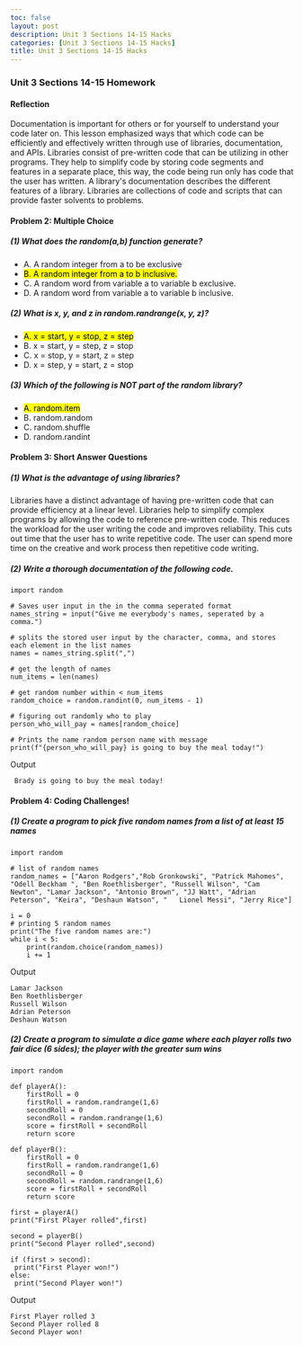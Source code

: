 ```yaml
---
toc: false
layout: post
description: Unit 3 Sections 14-15 Hacks
categories: [Unit 3 Sections 14-15 Hacks]
title: Unit 3 Sections 14-15 Hacks
---
```


### Unit 3 Sections 14-15 Homework
#### Reflection
Documentation is important for others or for yourself to understand your code later on. This lesson emphasized ways that which code can be efficiently and effectively written through use of libraries, documentation, and APIs. Libraries consist of pre-written code that can be utilizing in other programs. They help to simplify code by storing code segments and features in a separate place, this way, the code being run only has code that the user has written. A library's documentation describes the different features of a library.  Libraries are collections of code and scripts that can provide faster solvents to problems. 


#### Problem 2: Multiple Choice

##### (1) What does the random(a,b) function generate?
- A. A random integer from a to be exclusive
- <mark>B. A random integer from a to b inclusive.</mark>
- C. A random word from variable a to variable b exclusive.
- D. A random word from variable a to variable b inclusive.

##### (2) What is x, y, and z in random.randrange(x, y, z)?

- <mark> A. x = start, y = stop, z = step</mark>
- B. x = start, y = step, z = stop
- C. x = stop, y = start, z = step
- D. x = step, y = start, z = stop

##### (3) Which of the following is NOT part of the random library?

-  <mark> A. random.item </mark>
- B. random.random
- C. random.shuffle
- D. random.randint

#### Problem 3:  Short Answer Questions

##### (1) What is the advantage of using libraries?
Libraries have a distinct advantage of having pre-written code that can provide efficiency at a linear level. Libraries help to simplify complex programs by allowing the code to reference pre-written code. This reduces the workload for the user writing the code and improves reliability. This cuts out time that the user has to write repetitive code. The user can spend more time on the creative and work process then repetitive code writing.

##### (2) Write a thorough documentation of the following code.
```
import random 

# Saves user input in the in the comma seperated format
names_string = input("Give me everybody's names, seperated by a comma.")

# splits the stored user input by the character, comma, and stores each element in the list names
names = names_string.split(",")

# get the length of names
num_items = len(names)

# get random number within < num_items
random_choice = random.randint(0, num_items - 1)

# figuring out randomly who to play
person_who_will_pay = names[random_choice]

# Prints the name random person name with message
print(f"{person_who_will_pay} is going to buy the meal today!")
```
Output
```
 Brady is going to buy the meal today!
``` 

#### Problem 4:  Coding Challenges!

##### (1) Create a program to pick five random names from a list of at least 15 names
```
import random

# list of random names
random_names = ["Aaron Rodgers","Rob Gronkowski", "Patrick Mahomes", "Odell Beckham ", "Ben Roethlisberger", "Russell Wilson", "Cam Newton", "Lamar Jackson", "Antonio Brown", "JJ Watt", "Adrian Peterson", "Keira", "Deshaun Watson", "	Lionel Messi", "Jerry Rice"] 

i = 0
# printing 5 random names
print("The five random names are:")
while i < 5:
    print(random.choice(random_names))
    i += 1
```
Output

```
Lamar Jackson
Ben Roethlisberger
Russell Wilson
Adrian Peterson
Deshaun Watson
```

##### (2) Create a program to simulate a dice game where each player rolls two fair dice (6 sides); the player with the greater sum wins
```
import random

def playerA():
    firstRoll = 0
    firstRoll = random.randrange(1,6)
    secondRoll = 0
    secondRoll = random.randrange(1,6)
    score = firstRoll + secondRoll
    return score

def playerB():
    firstRoll = 0
    firstRoll = random.randrange(1,6)
    secondRoll = 0
    secondRoll = random.randrange(1,6)
    score = firstRoll + secondRoll
    return score

first = playerA()
print("First Player rolled",first)

second = playerB()
print("Second Player rolled",second)

if (first > second):
 print("First Player won!") 
else:
 print("Second Player won!") 
```
Output

```
First Player rolled 3
Second Player rolled 8
Second Player won!
```

